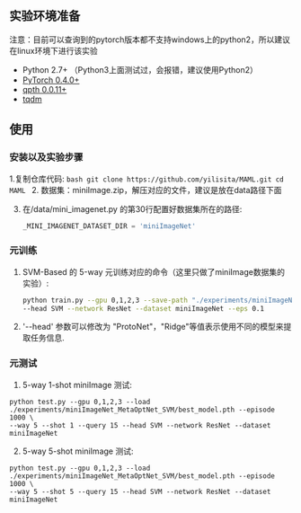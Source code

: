 ## 实验环境准备
注意：目前可以查询到的pytorch版本都不支持windows上的python2，所以建议在linux环境下进行该实验
* Python 2.7+ （Python3上面测试过，会报错，建议使用Python2）
* [PyTorch 0.4.0+](http://pytorch.org)
* [qpth 0.0.11+](https://github.com/locuslab/qpth)
* [tqdm](https://github.com/tqdm/tqdm)

## 使用

### 安装以及实验步骤

1.复制仓库代码:
    ```bash
    git clone https://github.com/yilisita/MAML.git
    cd MAML
    ```
2. 数据集：miniImage.zip，解压对应的文件，建议是放在data路径下面

3. 在/data/mini_imagenet.py 的第30行配置好数据集所在的路径:
    ```python
    _MINI_IMAGENET_DATASET_DIR = 'miniImageNet'
    ```

### 元训练
1. SVM-Based 的 5-way 元训练对应的命令（这里只做了miniImage数据集的实验）:
    ```bash
    python train.py --gpu 0,1,2,3 --save-path "./experiments/miniImageNet_MetaOptNet_SVM" --train-shot 15 \
    --head SVM --network ResNet --dataset miniImageNet --eps 0.1
    ```
2. '--head' 参数可以修改为 "ProtoNet"，"Ridge"等值表示使用不同的模型来提取任务信息.


### 元测试
1. 5-way 1-shot miniImage 测试:
```
python test.py --gpu 0,1,2,3 --load ./experiments/miniImageNet_MetaOptNet_SVM/best_model.pth --episode 1000 \
--way 5 --shot 1 --query 15 --head SVM --network ResNet --dataset miniImageNet
```
2. 5-way 5-shot miniImage 测试:
```
python test.py --gpu 0,1,2,3 --load ./experiments/miniImageNet_MetaOptNet_SVM/best_model.pth --episode 1000 \
--way 5 --shot 5 --query 15 --head SVM --network ResNet --dataset miniImageNet
```
